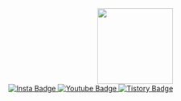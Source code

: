<!--
[![Top Langs](https://github-readme-stats.vercel.app/api/top-langs/?username=rkskekzzz&layout=compact&theme=react)](https://github.com/anuraghazra/github-readme-stats) -->

<!--
**rkskekzzz/rkskekzzz** is a ✨ _special_ ✨ repository because its `README.md` (this file) appears on your GitHub profile.

Here are some ideas to get you started:

- 🔭 I’m currently working on ...
- 🌱 I’m currently learning ...
- 👯 I’m looking to collaborate on ...
- 🤔 I’m looking for help with ...
- 💬 Ask me about ...
- 📫 How to reach me: ...
- 😄 Pronouns: ...
- ⚡ Fun fact: ...
-->

<div id="header" align="center">
  <img src="https://media.giphy.com/media/Ah3zHH7hvsSB2/giphy.gif" width="150"/>
</div>

<div id="badges">
  <a href="your-linkedin-URL">
    <img src="https://img.shields.io/badge/LinkedIn-E4405F?style=for-the-badge&logo=linkedin&logoColor=white" alt="Insta Badge"/>
  </a>
  <a href="your-youtube-URL">
    <img src="https://img.shields.io/badge/YouTube-FF0000?style=for-the-badge&logo=youtube&logoColor=white" alt="Youtube Badge"/>
  </a>
  <a href="your-twitter-URL">
    <img src="https://img.shields.io/badge/Tistory-000000?style=for-the-badge&logo=Tistory&logoColor=white" alt="Tistory Badge"/>
  </a>
</div>
